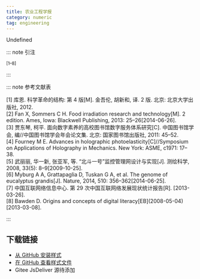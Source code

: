 ```yaml
--- 
title: 农业工程学报 
category: numeric 
tag: engineering 
--- 
```


<!-- 此文件由脚本自动生成，请勿手动修改！ -->  

Undefined  

::: note 引注  

<sup>[1–8]</sup>  

:::  

::: note 参考文献表  

<div class="csl-bib-body">
  <div class="csl-entry second-field-align-false hangingindent-false"> [1] 库恩. 科学革命的结构: 第 4 版[M]. 金吾伦, 胡新和, 译. 2 版. 北京: 北京大学出版社, 2012. </div>
  <div class="csl-entry second-field-align-false hangingindent-false"> [2] Fan X, Sommers C H. Food irradiation research and technology[M]. 2 edition. Ames, Iowa: Blackwell Publishing, 2013: 25–26[2014-06-26]. </div>
  <div class="csl-entry second-field-align-false hangingindent-false"> [3] 贾东琴, 柯平. 面向数字素养的高校图书馆数字服务体系研究[C]. 中国图书馆学会, 编//中国图书馆学会年会论文集. 北京: 国家图书馆出版社, 2011: 45–52. </div>
  <div class="csl-entry second-field-align-false hangingindent-false"> [4] Fourney M E. Advances in holographic photoelasticity[C]//Symposium on Applications of Holography in Mechanics. New York: ASME, c1971: 17–38. </div>
  <div class="csl-entry second-field-align-false hangingindent-false"> [5] 武丽丽, 华一新, 张亚军, 等. “北斗一号”监控管理网设计与实现[J]. 测绘科学, 2008, 33(5): 8–9[2009-10-25]. </div>
  <div class="csl-entry second-field-align-false hangingindent-false"> [6] Myburg A A, Grattapaglia D, Tuskan G A, et al. The genome of eucalyptus grandis[J]. Nature, 2014, 510: 356–362[2014-06-25]. </div>
  <div class="csl-entry second-field-align-false hangingindent-false"> [7] 中国互联网络信息中心. 第 29 次中国互联网络发展现状统计报告[R]. [2013-03-26]. </div>
  <div class="csl-entry second-field-align-false hangingindent-false"> [8] Bawden D. Origins and concepts of digital literacy[EB](2008-05-04)[2013-03-08]. </div>
</div>
  

:::  

<!-- more -->  

## 下载链接  

- [从 GitHub 安装样式](https://github.com/zotero-cn/styles/./raw/main/src/transactions-of-the-chinese-society-of-agricultural-engineering/transactions-of-the-chinese-society-of-agricultural-engineering.csl)  
- [在 GitHub 查看样式文件](https://github.com/zotero-cn/styles/./tree/main/src/transactions-of-the-chinese-society-of-agricultural-engineering/transactions-of-the-chinese-society-of-agricultural-engineering.csl)  
- Gitee JsDeliver 源待添加  
